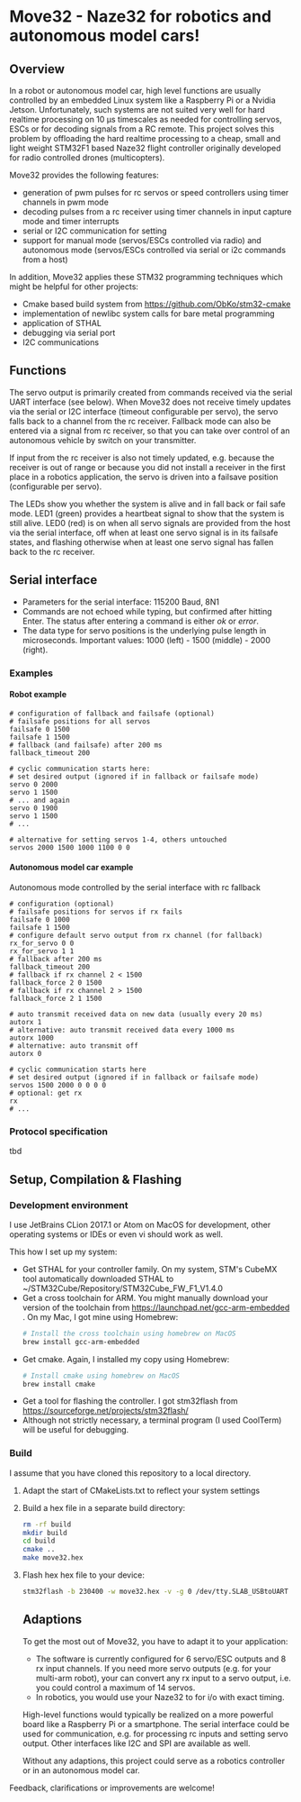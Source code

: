 # Move32 - Naze32 for robotics and autonomous model cars!

## Overview

In a robot or autonomous model car, high level functions are usually controlled by an embedded Linux system like a Raspberry Pi or a Nvidia Jetson. Unfortunately, such systems are not suited very well for hard realtime processing on 10 µs timescales as needed for controlling servos, ESCs or for decoding signals from a RC remote. This project solves this problem by offloading the hard realtime processing to a cheap, small and light weight STM32F1 based Naze32 flight controller originally developed for radio controlled drones (multicopters).

Move32 provides the following features:
- generation of pwm pulses for rc servos or speed controllers using
  timer channels in pwm mode
- decoding pulses from a rc receiver using timer channels
  in input capture mode and timer interrupts
- serial or I2C communication for setting
- support for manual mode (servos/ESCs controlled via radio) and autonomous mode (servos/ESCs controlled via serial or i2c commands from a host)

In addition, Move32 applies these STM32 programming techniques which might be helpful for other projects:
- Cmake based build system from https://github.com/ObKo/stm32-cmake
- implementation of newlibc system calls for bare metal programming
- application of STHAL
- debugging via serial port
- I2C communications


## Functions

The servo output is primarily created from commands received via the serial UART interface (see below). When Move32 does not receive timely updates via the serial or I2C interface (timeout configurable per servo), the servo falls back to a channel from the rc receiver. Fallback mode can also be entered via a signal from rc receiver, so that you can take over control of an autonomous vehicle by switch on your transmitter.

If input from the rc receiver is also not timely updated, e.g. because the receiver is out of range or because you did not install a receiver in the first place in a robotics application, the servo is driven into a failsave position (configurable per servo).

The LEDs show you whether the system is alive and in fall back or fail safe mode. LED1 (green) provides a heartbeat signal to show that the system is still alive. LED0 (red) is on when all servo signals are provided from the host via the serial interface, off when at least one servo signal is in its failsafe states, and flashing otherwise when at least one servo signal has fallen back to the rc receiver.


## Serial interface

- Parameters for the serial interface: 115200 Baud, 8N1
- Commands are not echoed while typing, but confirmed after
  hitting Enter. The status after entering a command is
  either _ok_ or _error_.
- The data type for servo positions is the underlying pulse
  length in microseconds.
  Important values: 1000 (left) - 1500 (middle) - 2000 (right).


### Examples

#### Robot example
```
# configuration of fallback and failsafe (optional)
# failsafe positions for all servos
failsafe 0 1500
failsafe 1 1500
# fallback (and failsafe) after 200 ms
fallback_timeout 200

# cyclic communication starts here:
# set desired output (ignored if in fallback or failsafe mode)
servo 0 2000
servo 1 1500
# ... and again
servo 0 1900
servo 1 1500
# ...

# alternative for setting servos 1-4, others untouched
servos 2000 1500 1000 1100 0 0
```

#### Autonomous model car example

Autonomous mode controlled by the serial interface with rc fallback
```
# configuration (optional)
# failsafe positions for servos if rx fails
failsafe 0 1000
failsafe 1 1500
# configure default servo output from rx channel (for fallback)
rx_for_servo 0 0
rx_for_servo 1 1
# fallback after 200 ms
fallback_timeout 200
# fallback if rx channel 2 < 1500
fallback_force 2 0 1500
# fallback if rx channel 2 > 1500
fallback_force 2 1 1500

# auto transmit received data on new data (usually every 20 ms)
autorx 1
# alternative: auto transmit received data every 1000 ms
autorx 1000
# alternative: auto transmit off
autorx 0

# cyclic communication starts here
# set desired output (ignored if in fallback or failsafe mode)
servos 1500 2000 0 0 0 0
# optional: get rx
rx
# ...
```

### Protocol specification

tbd

## Setup, Compilation & Flashing

### Development environment
I use JetBrains CLion 2017.1 or Atom on MacOS for development, other operating systems or IDEs or even vi should work as well.

This how I set up my system:
- Get STHAL for your controller family. On my system, STM's CubeMX tool
  automatically downloaded STHAL to ~/STM32Cube/Repository/STM32Cube_FW_F1_V1.4.0
- Get a cross toolchain for ARM. You might manually download your
  version of the toolchain from
  https://launchpad.net/gcc-arm-embedded .
  On my Mac, I got mine using Homebrew:
  ```bash
  # Install the cross toolchain using homebrew on MacOS
  brew install gcc-arm-embedded
  ```
- Get cmake. Again, I installed my copy using Homebrew:
  ```bash
  # Install cmake using homebrew on MacOS
  brew install cmake
  ```
- Get a tool for flashing the controller. I got stm32flash from
  https://sourceforge.net/projects/stm32flash/
- Although not strictly necessary, a terminal program (I used CoolTerm)
  will be useful for debugging.


### Build

I assume that you have cloned this repository to a local directory.

1. Adapt the start of CMakeLists.txt to reflect your system settings
1. Build a hex file in a separate build directory:
   ```bash
   rm -rf build
   mkdir build
   cd build
   cmake ..
   make move32.hex
   ```
1. Flash hex hex file to your device:
   ```bash
   stm32flash -b 230400 -w move32.hex -v -g 0 /dev/tty.SLAB_USBtoUART
   ```

   ## Adaptions

   To get the most out of Move32, you have to adapt it to your application:
   - The software is currently configured for 6 servo/ESC outputs and 8 rx input
   channels. If you need more servo outputs (e.g. for your multi-arm robot),
   your can convert any rx input to a servo output, i.e. you could control
   a maximum of 14 servos.
   - In robotics, you would use your Naze32 to for i/o with exact timing.

   High-level functions would typically be realized on a more powerful board
   like a Raspberry Pi or a smartphone. The serial interface could be used
   for communication, e.g. for processing rc inputs and setting servo output.
   Other interfaces like I2C and SPI are available as well.

   Without any adaptions, this project could serve as a robotics controller
   or in an autonomous model car.


Feedback, clarifications or improvements are welcome!
